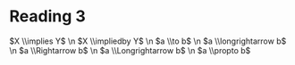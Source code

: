 # Reading 3

$X \\implies Y$ \n
$X \\impliedby Y$ \n
$a \\to b$ \n
$a \\longrightarrow b$ \n
$a \\Rightarrow b$ \n
$a \\Longrightarrow b$ \n
$a \\propto b$
